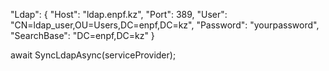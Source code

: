 "Ldap": {
  "Host": "ldap.enpf.kz",
  "Port": 389,
  "User": "CN=ldap_user,OU=Users,DC=enpf,DC=kz",
  "Password": "yourpassword",
  "SearchBase": "DC=enpf,DC=kz"
}

await SyncLdapAsync(serviceProvider);
